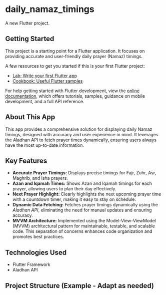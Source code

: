 # daily_namaz_timings

A new Flutter project.

## Getting Started

This project is a starting point for a Flutter application.  It focuses on providing accurate and user-friendly daily prayer (Namaz) timings.

A few resources to get you started if this is your first Flutter project:

- [Lab: Write your first Flutter app](https://docs.flutter.dev/get-started/codelab)
- [Cookbook: Useful Flutter samples](https://docs.flutter.dev/cookbook)

For help getting started with Flutter development, view the
[online documentation](https://docs.flutter.dev/), which offers tutorials,
samples, guidance on mobile development, and a full API reference.

## About This App

This app provides a comprehensive solution for displaying daily Namaz timings, designed with accuracy and user experience in mind. It leverages the Aladhan API to fetch prayer times dynamically, ensuring users always have the most up-to-date information.

## Key Features

*   **Accurate Prayer Timings:** Displays precise timings for Fajr, Zuhr, Asr, Maghrib, and Isha prayers.
*   **Azan and Iqamah Times:** Shows Azan and Iqamah timings for each prayer, allowing users to plan their day effectively.
*   **Next Prayer Highlight:** Clearly highlights the next upcoming prayer time with a countdown timer, making it easy to stay on schedule.
*   **Dynamic Data Fetching:** Fetches prayer timings dynamically using the *Aladhan API*, eliminating the need for manual updates and ensuring accuracy.
*   **MVVM Architecture:** Implemented using the Model-View-ViewModel (MVVM) architectural pattern for maintainable, testable, and scalable code.  This separation of concerns enhances code organization and promotes best practices.

## Technologies Used

*   Flutter Framework
*   Aladhan API

## Project Structure (Example - Adapt as needed)
